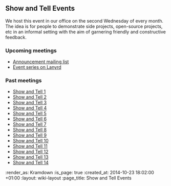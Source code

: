 Show and Tell Events
--------------------

We host this event in our office on the second Wednesday of every month. The idea is for people to demonstrate side projects, open-source projects, etc in an informal setting with the aim of garnering friendly and constructive feedback.

### Upcoming meetings

* [Announcement mailing list](https://groups.google.com/a/gofreerange.com/d/forum/show-and-tell)
* [Event series on Lanyrd](http://lanyrd.com/series/gfr-show-and-tell/)

### Past meetings

* [Show and Tell 1](/week-274#show-and-tell)
* [Show and Tell 2](/week-286#show-and-tell)
* [Show and Tell 3](/week-286#show-and-tell)
* [Show and Tell 4](/show-and-tell-4)
* [Show and Tell 5](/show-and-tell-5)
* [Show and Tell 6](/show-and-tell-6)
* [Show and Tell 7](/show-and-tell-7)
* [Show and Tell 8](/show-and-tell-8)
* [Show and Tell 9](/show-and-tell-9)
* [Show and Tell 10](/show-and-tell-10)
* [Show and Tell 11](/show-and-tell-11)
* [Show and Tell 12](/show-and-tell-12)
* [Show and Tell 13](/show-and-tell-13)
* [Show and Tell 14](/show-and-tell-14)

:render_as: Kramdown
:is_page: true
:created_at: 2014-10-23 18:02:00 +01:00
:layout: wiki-layout
:page_title: Show and Tell Events
